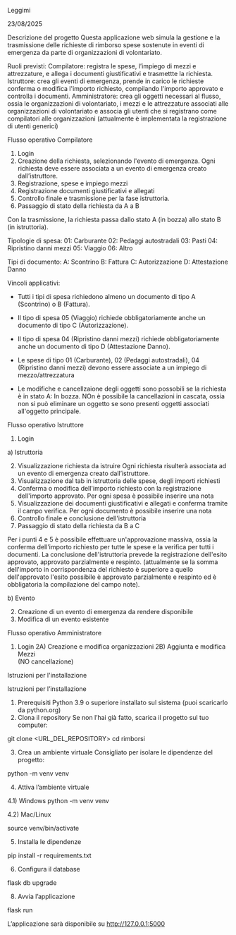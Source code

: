 Leggimi 

23/08/2025

Descrizione del progetto
Questa applicazione web simula la gestione e la trasmissione delle richieste di rimborso spese sostenute in eventi di emergenza da parte di organizzazioni di volontariato.

Ruoli previsti:
Compilatore: 
registra le spese, l’impiego di mezzi e attrezzature, e allega i documenti giustificativi e trasmettte la richiesta.
Istruttore: crea gli eventi di emergenza, prende in carico le richieste conferma o modifica l'importo richiesto, compilando l'importo approvato e controlla i documenti.
Amministratore: crea gli oggetti necessari al flusso, ossia le organizzazioni di volontariato, i mezzi e le attrezzature associati alle organizzazioni di volontariato e associa gli utenti che si registrano come compilatori alle organizzazioni 
(attualmente è implementata la  registrazione di utenti generici)

Flusso operativo Compilatore

1)  Login
2) Creazione della richiesta, selezionando l'evento di emergenza. 
 Ogni richiesta deve essere associata a un evento di emergenza creato dall’istruttore.
3) Registrazione, spese e impiego mezzi
4) Registrazione  documenti giustificativi e allegati
5) Controllo finale e trasmissione per la fase istruttoria.
6) Passaggio di stato della richiesta da A a B

Con la trasmissione, la richiesta passa dallo stato A (in bozza) allo stato B (in istruttoria).

Tipologie di spesa:
01: Carburante
02: Pedaggi autostradali
03: Pasti
04: Ripristino danni mezzi
05: Viaggio
06: Altro

Tipi di documento:
A: Scontrino
B: Fattura
C: Autorizzazione
D: Attestazione Danno

Vincoli applicativi:
- Tutti i tipi di spesa richiedono almeno un documento di tipo A (Scontrino) o B (Fattura).
- Il tipo di spesa 05 (Viaggio) richiede obbligatoriamente anche un documento di tipo C (Autorizzazione).
- Il tipo di spesa 04 (Ripristino danni mezzi) richiede obbligatoriamente anche un documento di tipo D (Attestazione Danno).
- Le spese di tipo 01 (Carburante), 02 (Pedaggi autostradali), 04 (Ripristino danni mezzi) devono essere associate a un impiego di mezzo/attrezzatura

- Le modifiche e cancellzaione degli oggetti sono possobili se la richiesta è in stato A: In bozza. NOn è possibile la cancellazioni in cascata, ossia non si può eliminare un oggetto se sono presenti oggetti associati all'oggetto principale.


Flusso operativo Istruttore

1) Login

a) Istruttoria

2) Visualizzazione  richiesta da istruire 
 Ogni richiesta risulterà  associata ad un evento di emergenza creato dall’istruttore.
3) Visualizzazione dal tab in istruttoria delle spese, degli importi richiesti  
4) Conferma o modifica dell'importo richiesto con la registrazione  dell'importo approvato. Per ogni spesa è possibile inserire una nota 
4) Visualizzazione dei documenti giustificativi e allegati e conferma tramite il campo verifica. Per ogni documento è possibile inserire una nota
5) Controllo finale e conclusione dell'istruttoria
6) Passaggio di stato della richiesta da B a C 

Per i punti 4 e 5 è possibile effettuare un'approvazione massiva, ossia la conferma  dell'importo richiesto per tutte le spese e la verifica per tutti i documenti. La conclusione dell'istruttoria prevede la registrazione dell'esito approvato, approvato parzialmente e respinto.
(attualmente se la somma dell'importo in corrispondenza del richiesto è superiore a quello dell'approvato l'esito possibile è approvato parzialmente e respinto ed è obbligatoria la compilazione del campo note).

b) Evento

2) Creazione di un evento di emergenza da rendere disponibile
3) Modifica di un evento esistente


Flusso operativo Amministratore

1) Login
2A) Creazione e modifica organizzazioni
2B) Aggiunta e modifica Mezzi  
(NO cancellazione)

Istruzioni per l'installazione

Istruzioni per l’installazione
1. Prerequisiti
Python 3.9 o superiore installato sul sistema
(puoi scaricarlo da python.org)
2. Clona il repository
Se non l’hai già fatto, scarica il progetto sul tuo computer:

git clone <URL_DEL_REPOSITORY>
cd rimborsi

3. Crea un ambiente virtuale
Consigliato per isolare le dipendenze del progetto:

python -m venv venv

4. Attiva l’ambiente virtuale

4.1) Windows 
python -m venv venv

4.2) Mac/Linux 

source venv/bin/activate

5. Installa le dipendenze

pip install -r requirements.txt

6) Configura il database

flask db upgrade

8. Avvia l’applicazione

flask run

L’applicazione sarà disponibile su http://127.0.0.1:5000
